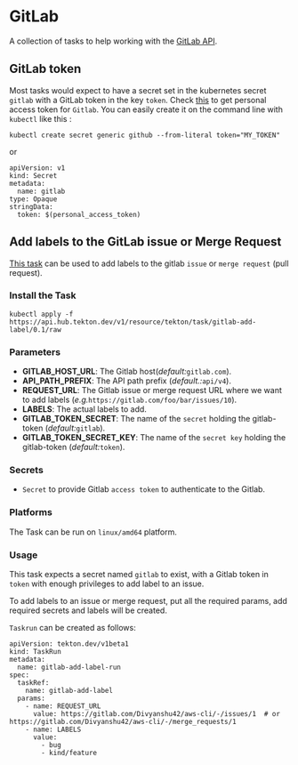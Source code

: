 # GitLab

A collection of tasks to help working with the [GitLab API](https://docs.gitlab.com/ee/api/).

## GitLab token

Most tasks would expect to have a secret set in the kubernetes secret `gitlab`
with a GitLab token in the key `token`.
Check [this](https://docs.gitlab.com/ee/user/profile/personal_access_tokens.html)
to get personal access token for `Gitlab`.
You can easily create it on the command line with `kubectl` like this :

```
kubectl create secret generic github --from-literal token="MY_TOKEN"
```

or

```
apiVersion: v1
kind: Secret
metadata:
  name: gitlab
type: Opaque
stringData:
  token: $(personal_access_token)
```

## Add labels to the GitLab issue or Merge Request

[This task](../../gitlab-add-label/0.1/gitlab-add-label.yaml) can be used to add labels to the gitlab `issue` or `merge request` (pull request).


### Install the Task

```
kubectl apply -f https://api.hub.tekton.dev/v1/resource/tekton/task/gitlab-add-label/0.1/raw
```

### Parameters

- **GITLAB_HOST_URL**: The Gitlab host(_default:_`gitlab.com`).
- **API_PATH_PREFIX**: The API path prefix (_default.:_`api/v4`).
- **REQUEST_URL**: The Gitlab issue or merge request URL where we want to add labels (_e.g._`https://gitlab.com/foo/bar/issues/10`).
- **LABELS**: The actual labels to add.
- **GITLAB_TOKEN_SECRET**: The name of the `secret` holding the gitlab-token (_default:_`gitlab`).
- **GITLAB_TOKEN_SECRET_KEY**: The name of the `secret key` holding the gitlab-token (_default:_`token`).


### Secrets

* `Secret` to provide Gitlab `access token` to authenticate to the Gitlab.

### Platforms

The Task can be run on `linux/amd64` platform.

### Usage


This task expects a secret named `gitlab` to exist, with a Gitlab token in `token` with enough privileges to add label to an issue.

To add labels to an issue or merge request, put all the required params, add required secrets and labels will be created.


`Taskrun` can be created as follows:

```
apiVersion: tekton.dev/v1beta1
kind: TaskRun
metadata:
  name: gitlab-add-label-run
spec:
  taskRef:
    name: gitlab-add-label
  params:
    - name: REQUEST_URL
      value: https://gitlab.com/Divyanshu42/aws-cli/-/issues/1  # or https://gitlab.com/Divyanshu42/aws-cli/-/merge_requests/1
    - name: LABELS
      value:
        - bug
        - kind/feature
```

